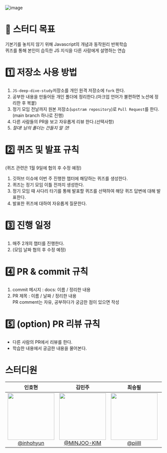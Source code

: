 ![image](https://github.com/user-attachments/assets/53e3c6b6-7383-4998-aef3-4765d78d4621)

# 📌 스터디 목표
기본기를 놓치지 않기 위해 Javascript의 개념과 동작원리 반복학습</br>
퀴즈를 통해 본인이 습득한 JS 지식을 다른 사람에게 설명하는 연습

# 1️⃣ 저장소 사용 방법
1. `JS-deep-dive-study`저장소를 개인 원격 저장소에 `fork` 한다.
2. 공부한 내용을 만들어둔 개인 폴더에 정리한다.(마크업 언어가 불편하면 노션에 정리한 후 복붙)
3. 정기 모임 전날까지 원본 저장소(`upstram repository`)로 `Pull Request`를 한다.(main branch 하나로 진행)
4. 다른 사람들의 PR을 보고 자유롭게 리뷰 한다.(선택사항)
5.   *절대! 남의 폴더는 건들지 말 것!*

# 2️⃣ 퀴즈 및 발표 규칙
(퀴즈 관련은 1월 9일에 협의 후 수정 예정)
1. 깃허브 이슈에 이번 주 진행한 챕터에 해당하는 퀴즈를 생성한다.
2. 퀴즈는 정기 모임 이틀 전까지 생성한다.
3. 정기 모임 때 사다리 타기를 통해 발표할 퀴즈를 선택하여 해당 퀴즈 답변에 대해 발표한다.
4. 발표한 퀴즈에 대하여 자유롭게 질문한다.

   
# 3️⃣ 진행 일정
1. 매주 2개의 챕터를 진행한다.
2. (모임 날짜 협의 후 수정 예정)

# 4️⃣  PR & commit 규칙
1. commit 메시지 : docs: 이름 / 정리한 내용
2. PR 제목 : 이름 / 날짜 / 정리한 내용 </br>
    PR comment는 자유, 공부하다가 궁금한 점이 있으면 작성 

# 5️⃣ (option) PR 리뷰 규칙
* 다른 사람의 PR에서 리뷰를 한다.
* 학습한 내용에서 궁금한 내용을 물어본다.

# 스터디원
<table>
<thead>
<tr>
<th style="text-align: center;"><strong>인호현</strong></th>
<th style="text-align: center;"><strong>김민주</strong></th>
<th style="text-align: center;"><strong>최승필</strong></th>
<th style="text-align: center;"><strong>전가현</strong></th>
<th style="text-align: center;"><strong>고충원</strong></th>
</tr>
</thead>
<tbody>
<tr>
<td align="center"><a href="https://github.com/inhohyun"><img src="https://avatars.githubusercontent.com/u/96523102?v=4" height="150" width="150" style="max-width: 100%;"> <br> @inhohyun</a></td>
<td align="center"><a href="https://github.com/MINJOO-KIM"><img src="https://avatars.githubusercontent.com/u/156265351?v=4" height="150" width="150" style="max-width: 100%;"> <br> @MINJOO-KIM</a></td>
<td align="center"><a href="https://github.com/piilll"><img src="https://avatars.githubusercontent.com/u/156265354?v=4" height="150" width="150" style="max-width: 100%;"> <br> @piilll</a></td>
<td align="center"><a href="https://github.com/gahyoenj"><img src="https://avatars.githubusercontent.com/u/156265385?v=4" height="150" width="150" style="max-width: 100%;"> <br> @gahyoenj</a></td>
<td align="center"><a href="https://github.com/won-ee"><img src="https://avatars.githubusercontent.com/u/109139009?v=4" height="150" width="150" style="max-width: 100%;"> <br> @won-ee</a></td>
</tr>
</tbody>
</table>

  
